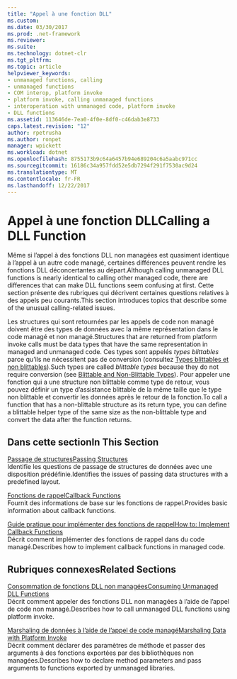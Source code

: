 ```yaml
---
title: "Appel à une fonction DLL"
ms.custom: 
ms.date: 03/30/2017
ms.prod: .net-framework
ms.reviewer: 
ms.suite: 
ms.technology: dotnet-clr
ms.tgt_pltfrm: 
ms.topic: article
helpviewer_keywords:
- unmanaged functions, calling
- unmanaged functions
- COM interop, platform invoke
- platform invoke, calling unmanaged functions
- interoperation with unmanaged code, platform invoke
- DLL functions
ms.assetid: 113646de-7ea0-4f0e-8df0-c46dab3e8733
caps.latest.revision: "12"
author: rpetrusha
ms.author: ronpet
manager: wpickett
ms.workload: dotnet
ms.openlocfilehash: 8755173b9c64a6457b94e689204c6a5aabc971cc
ms.sourcegitcommit: 16186c34a957fdd52e5db7294f291f7530ac9d24
ms.translationtype: MT
ms.contentlocale: fr-FR
ms.lasthandoff: 12/22/2017
---
```

# <a name="calling-a-dll-function"></a><span data-ttu-id="71e1f-102">Appel à une fonction DLL</span><span class="sxs-lookup"><span data-stu-id="71e1f-102">Calling a DLL Function</span></span>
<span data-ttu-id="71e1f-103">Même si l’appel à des fonctions DLL non managées est quasiment identique à l’appel à un autre code managé, certaines différences peuvent rendre les fonctions DLL déconcertantes au départ.</span><span class="sxs-lookup"><span data-stu-id="71e1f-103">Although calling unmanaged DLL functions is nearly identical to calling other managed code, there are differences that can make DLL functions seem confusing at first.</span></span> <span data-ttu-id="71e1f-104">Cette section présente des rubriques qui décrivent certaines questions relatives à des appels peu courants.</span><span class="sxs-lookup"><span data-stu-id="71e1f-104">This section introduces topics that describe some of the unusual calling-related issues.</span></span>  
  
 <span data-ttu-id="71e1f-105">Les structures qui sont retournées par les appels de code non managé doivent être des types de données avec la même représentation dans le code managé et non managé.</span><span class="sxs-lookup"><span data-stu-id="71e1f-105">Structures that are returned from platform invoke calls must be data types that have the same representation in managed and unmanaged code.</span></span> <span data-ttu-id="71e1f-106">Ces types sont appelés *types blittables* parce qu’ils ne nécessitent pas de conversion (consultez [Types blittables et non blittables](../../../docs/framework/interop/blittable-and-non-blittable-types.md)).</span><span class="sxs-lookup"><span data-stu-id="71e1f-106">Such types are called *blittable types* because they do not require conversion (see [Blittable and Non-Blittable Types](../../../docs/framework/interop/blittable-and-non-blittable-types.md)).</span></span> <span data-ttu-id="71e1f-107">Pour appeler une fonction qui a une structure non blittable comme type de retour, vous pouvez définir un type d’assistance blittable de la même taille que le type non blittable et convertir les données après le retour de la fonction.</span><span class="sxs-lookup"><span data-stu-id="71e1f-107">To call a function that has a non-blittable structure as its return type, you can define a blittable helper type of the same size as the non-blittable type and convert the data after the function returns.</span></span>  
  
## <a name="in-this-section"></a><span data-ttu-id="71e1f-108">Dans cette section</span><span class="sxs-lookup"><span data-stu-id="71e1f-108">In This Section</span></span>  
 [<span data-ttu-id="71e1f-109">Passage de structures</span><span class="sxs-lookup"><span data-stu-id="71e1f-109">Passing Structures</span></span>](../../../docs/framework/interop/passing-structures.md)  
 <span data-ttu-id="71e1f-110">Identifie les questions de passage de structures de données avec une disposition prédéfinie.</span><span class="sxs-lookup"><span data-stu-id="71e1f-110">Identifies the issues of passing data structures with a predefined layout.</span></span>  
  
 [<span data-ttu-id="71e1f-111">Fonctions de rappel</span><span class="sxs-lookup"><span data-stu-id="71e1f-111">Callback Functions</span></span>](../../../docs/framework/interop/callback-functions.md)  
 <span data-ttu-id="71e1f-112">Fournit des informations de base sur les fonctions de rappel.</span><span class="sxs-lookup"><span data-stu-id="71e1f-112">Provides basic information about callback functions.</span></span>  
  
 [<span data-ttu-id="71e1f-113">Guide pratique pour implémenter des fonctions de rappel</span><span class="sxs-lookup"><span data-stu-id="71e1f-113">How to: Implement Callback Functions</span></span>](../../../docs/framework/interop/how-to-implement-callback-functions.md)  
 <span data-ttu-id="71e1f-114">Décrit comment implémenter des fonctions de rappel dans du code managé.</span><span class="sxs-lookup"><span data-stu-id="71e1f-114">Describes how to implement callback functions in managed code.</span></span>  
  
## <a name="related-sections"></a><span data-ttu-id="71e1f-115">Rubriques connexes</span><span class="sxs-lookup"><span data-stu-id="71e1f-115">Related Sections</span></span>  
 [<span data-ttu-id="71e1f-116">Consommation de fonctions DLL non managées</span><span class="sxs-lookup"><span data-stu-id="71e1f-116">Consuming Unmanaged DLL Functions</span></span>](../../../docs/framework/interop/consuming-unmanaged-dll-functions.md)  
 <span data-ttu-id="71e1f-117">Décrit comment appeler des fonctions DLL non managées à l’aide de l’appel de code non managé.</span><span class="sxs-lookup"><span data-stu-id="71e1f-117">Describes how to call unmanaged DLL functions using platform invoke.</span></span>  
  
 [<span data-ttu-id="71e1f-118">Marshaling de données à l’aide de l’appel de code managé</span><span class="sxs-lookup"><span data-stu-id="71e1f-118">Marshaling Data with Platform Invoke</span></span>](../../../docs/framework/interop/marshaling-data-with-platform-invoke.md)  
 <span data-ttu-id="71e1f-119">Décrit comment déclarer des paramètres de méthode et passer des arguments à des fonctions exportées par des bibliothèques non managées.</span><span class="sxs-lookup"><span data-stu-id="71e1f-119">Describes how to declare method parameters and pass arguments to functions exported by unmanaged libraries.</span></span>
